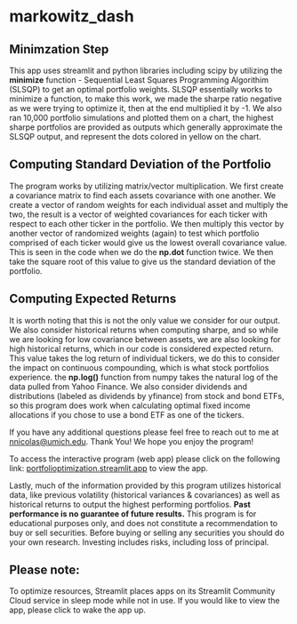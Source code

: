 # markowitz_dash
## Minimzation Step
This app uses streamlit and python libraries including scipy by utilizing the **minimize** function - Sequential Least Squares Programming Algorithim (SLSQP) to get an optimal portfolio weights. SLSQP essentially works to minimize a function, to make this work, we made the sharpe ratio negative as we were trying to optimize it, then at the end multiplied it by -1. We also ran 10,000 portfolio simulations and plotted them on a chart, the highest sharpe portfolios are provided as outputs which generally approximate the SLSQP output, and represent the dots colored in yellow on the chart.
## Computing Standard Deviation of the Portfolio
The program works by utilizing matrix/vector multiplication. We first create a covariance matrix to find each assets covariance with one another. We create a vector of random weights for each individual asset and multiply the two, the result is a vector of weighted covariances for each ticker with respect to each other ticker in the portfolio. We then multiply this vector by another vector of randomized weights (again) to test which portfolio comprised of each ticker would give us the lowest overall covariance value. This is seen in the code when we do the **np.dot** function twice. We then take the square root of this value to give us the standard deviation of the portfolio.
## Computing Expected Returns
It is worth noting that this is not the only value we consider for our output. We also consider historical returns when computing sharpe, and so while we are looking for low covariance between assets, we are also looking for high historical returns, which in our code is considered expected return. This value takes the log return of individual tickers, we do this to consider the impact on continuous compounding, which is what stock portfolios experience. the **np.log()** function from numpy takes the natural log of the data pulled from Yahoo Finance. We also consider dividends and distributions (labeled as dividends by yfinance) from stock and bond ETFs, so this program does work when calculating optimal fixed income allocations if you chose to use a bond ETF as one of the tickers.

If you have any additional questions please feel free to reach out to me at nnicolas@umich.edu. Thank You! We hope you enjoy the program!

To access the interactive program (web app) please click on the following link: [portfolioptimization.streamlit.app](https://portfolioptimization.streamlit.app/) to view the app.

Lastly, much of the information provided by this program utilizes historical data, like previous volatility (historical variances & covariances) as well as historical returns to output the highest performing portfolios. **Past performance is no guarantee of future results.** This program is for educational purposes only, and does not constitute a recommendation to buy or sell securities. Before buying or selling any securities you should do your own research. Investing includes risks, including loss of principal.

## Please note:
To optimize resources, Streamlit places apps on its Streamlit Community Cloud service in sleep mode while not in use. If you would like to view the app, please click to wake the app up.
